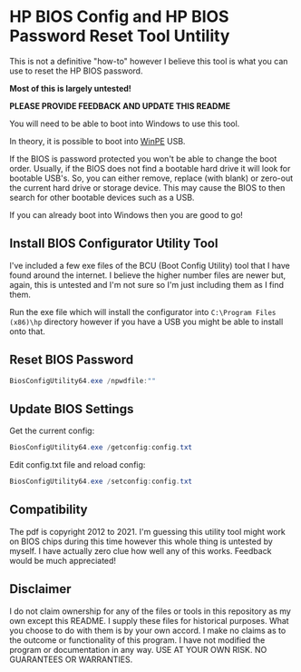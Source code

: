 # HP BIOS Config and HP BIOS Password Reset Tool Untility

This is not a definitive "how-to" however I believe this tool is what you can use to reset the HP BIOS password.

**Most of this is largely untested!**

**PLEASE PROVIDE FEEDBACK AND UPDATE THIS README**

You will need to be able to boot into Windows to use this tool.

In theory, it is possible to boot into [WinPE](https://docs.microsoft.com/en-us/windows-hardware/manufacture/desktop/winpe-intro?view=windows-11) USB.

If the BIOS is password protected you won't be able to change the boot order. Usually, if the BIOS does not find a bootable hard drive it will look for bootable USB's. So, you can either remove, replace (with blank) or zero-out the current hard drive or storage device. This may cause the BIOS to then search for other bootable devices such as a USB.

If you can already boot into Windows then you are good to go!

## Install BIOS Configurator Utility Tool

I've included a few exe files of the BCU (Boot Config Utility) tool that I have found around the internet. I believe the higher number files are newer but, again, this is untested and I'm not sure so I'm just including them as I find them.

Run the exe file which will install the configurator into `C:\Program Files (x86)\hp` directory however if you have a USB you might be able to install onto that.

## Reset BIOS Password

```powershell
BiosConfigUtility64.exe /npwdfile:""
```

## Update BIOS Settings

Get the current config:

```powershell
BiosConfigUtility64.exe /getconfig:config.txt

```

Edit config.txt file and reload config:

```powershell
BiosConfigUtility64.exe /setconfig:config.txt
```

## Compatibility

The pdf is copyright 2012 to 2021. I'm guessing this utility tool might work on BIOS chips during this time however this whole thing is untested by myself. I have actually zero clue how well any of this works. Feedback would be much appreciated!

## Disclaimer

I do not claim ownership for any of the files or tools in this repository as my own except this README. I supply these files for historical purposes. What you choose to do with them is by your own accord. I make no claims as to the outcome or functionality of this program. I have not modified the program or documentation in any way. USE AT YOUR OWN RISK. NO GUARANTEES OR WARRANTIES.